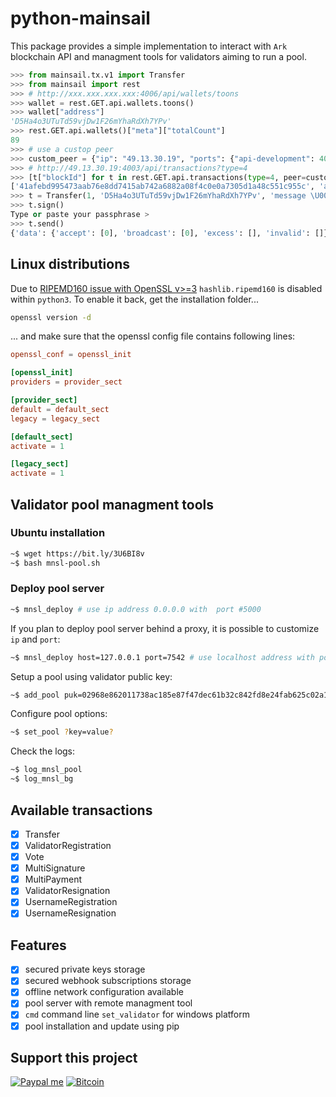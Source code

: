 # python-mainsail

This package provides a simple implementation to interact with `Ark` blockchain
API and managment tools for validators aiming to run a pool.

```python
>>> from mainsail.tx.v1 import Transfer
>>> from mainsail import rest
>>> # http://xxx.xxx.xxx.xxx:4006/api/wallets/toons
>>> wallet = rest.GET.api.wallets.toons()
>>> wallet["address"]
'D5Ha4o3UTuTd59vjDw1F26mYhaRdXh7YPv'
>>> rest.GET.api.wallets()["meta"]["totalCount"]
89
>>> # use a custop peer
>>> custom_peer = {"ip": "49.13.30.19", "ports": {"api-development": 4003}}
>>> # http://49.13.30.19:4003/api/transactions?type=4
>>> [t["blockId"] for t in rest.GET.api.transactions(type=4, peer=custom_peer)["data"]]
['41afebd995473aab76e8dd7415ab742a6882a08f4c0e0a7305d1a48c551c955c', 'aff37ad0288fadc9d5fdec584d1affab2df0021e86cde3ecb2ba263d6deba3cc']
>>> t = Transfer(1, 'D5Ha4o3UTuTd59vjDw1F26mYhaRdXh7YPv', 'message \U0001f919')
>>> t.sign()
Type or paste your passphrase >
>>> t.send()
{'data': {'accept': [0], 'broadcast': [0], 'excess': [], 'invalid': []}}
```

## Linux distributions

Due to [RIPEMD160 issue with OpenSSL v>=3](https://github.com/openssl/openssl/issues/16994)
`hashlib.ripemd160` is disabled within `python3`. To enable it back, get the
installation folder...

```bash
openssl version -d
```

... and make sure that the openssl config file contains following lines:

```conf
openssl_conf = openssl_init

[openssl_init]
providers = provider_sect

[provider_sect]
default = default_sect
legacy = legacy_sect

[default_sect]
activate = 1

[legacy_sect]
activate = 1
```

## Validator pool managment tools

### Ubuntu installation

```bash
~$ wget https://bit.ly/3U6BI8v
~$ bash mnsl-pool.sh
```

### Deploy pool server

```bash
~$ mnsl_deploy # use ip address 0.0.0.0 with  port #5000
```

If you plan to deploy pool server behind a proxy, it is possible to customize
`ip` and `port`:

```bash
~$ mnsl_deploy host=127.0.0.1 port=7542 # use localhost address with port #7542
```

Setup a pool using validator public key:

```bash
~$ add_pool puk=02968e862011738ac185e87f47dec61b32c842fd8e24fab625c02a15ad7e2d0f65
```

Configure pool options:

```bash
~$ set_pool ?key=value?
```

Check the logs:

```bash
~$ log_mnsl_pool
~$ log_mnsl_bg
```

## Available transactions

* [x] Transfer
* [x] ValidatorRegistration
* [x] Vote
* [x] MultiSignature
* [x] MultiPayment
* [x] ValidatorResignation
* [x] UsernameRegistration
* [x] UsernameResignation

## Features

* [x] secured private keys storage
* [x] secured webhook subscriptions storage
* [x] offline network configuration available
* [x] pool server with remote managment tool
* [x] `cmd` command line `set_validator` for windows platform
* [x] pool installation and update using pip

## Support this project

<!-- [![Liberapay receiving](https://img.shields.io/liberapay/goal/Toons?logo=liberapay)](https://liberapay.com/Toons/donate) -->
[![Paypal me](https://img.shields.io/badge/PayPal-toons-00457C?logo=paypal&logoColor=white)](https://paypal.me/toons)
[![Bitcoin](https://img.shields.io/badge/Donate-bc1q6aqr0hfq6shwlaux8a7ydvncw53lk2zynp277x-ff9900?logo=bitcoin)](https://github.com/Moustikitos/python-mainsail/blob/master/docs/img/bc1q6aqr0hfq6shwlaux8a7ydvncw53lk2zynp277x.png)
